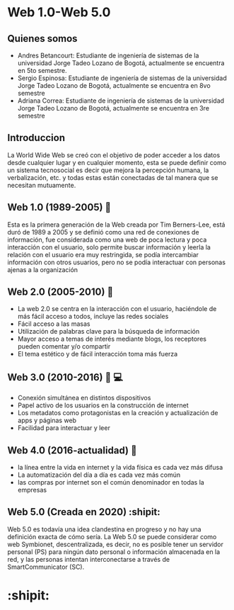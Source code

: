 # Web 1.0-Web 5.0
## Quienes somos
- Andres Betancourt: Estudiante de ingeniería de sistemas de la universidad Jorge Tadeo Lozano de Bogotá, actualmente se encuentra en 5to semestre.
- Sergio Espinosa: Estudiante de ingeniería de sistemas de la universidad Jorge Tadeo Lozano de Bogotá, actualmente se encuentra en 8vo semestre
- Adriana Correa: Estudiante de ingeniería de sistemas de la universidad Jorge Tadeo Lozano de Bogotá, actualmente se encuentra en  3re semestre
## Introduccion
La World Wide Web se creó con el objetivo de poder acceder a los datos desde cualquier lugar y en cualquier momento, esta se puede definir como un sistema tecnosocial es decir que mejora la percepción humana, la verbalización, etc. y todas estas están conectadas de tal manera que se necesitan mutuamente.
## Web 1.0  (1989-2005) :office:
Esta es la primera generación de la Web creada por Tim Berners-Lee, está duró de 1989 a 2005 y se definió como una red de conexiones de información, fue considerada como una web de poca lectura y poca interacción con el usuario, solo permite buscar información y leerla
la relación con el usuario era muy restringida, se podía intercambiar información con otros usuarios, pero no se podía interactuar con personas ajenas a la organización
## Web 2.0 (2005-2010) :mega:
- La web 2.0 se centra en la interacción con el usuario, haciéndole de  más fácil acceso a todos, incluye las redes sociales 
- Fácil acceso a las masas
- Utilización de palabras clave para la búsqueda de información 
- Mayor acceso a temas de interés mediante blogs, los receptores pueden comentar y/o compartir 
- El tema estético y de fácil interacción toma más fuerza 
## Web 3.0 (2010-2016) :iphone: :computer:
- Conexión simultánea en distintos dispositivos
- Papel activo de los usuarios en la construcción de internet
- Los metadatos como protagonistas en la creación y actualización de apps y páginas web 
- Facilidad para interactuar y leer 
## Web 4.0 (2016-actualidad) :page_with_curl: 
- la línea entre la vida en internet y la vida física es cada vez más difusa
- La automatización del día a día es cada vez más común 
- las compras por internet son el común denominador en todas la empresas 
## Web 5.0 (Creada en 2020) :shipit:
Web 5.0 es todavía una idea clandestina en progreso y no hay una definición exacta de cómo sería. La Web 5.0 se puede considerar como web Symbionet, descentralizada, es decir, no es posible tener un servidor personal (PS) para ningún dato personal o información almacenada en la red, y las personas intentan interconectarse a través de SmartCommunicator (SC).

# :shipit:
